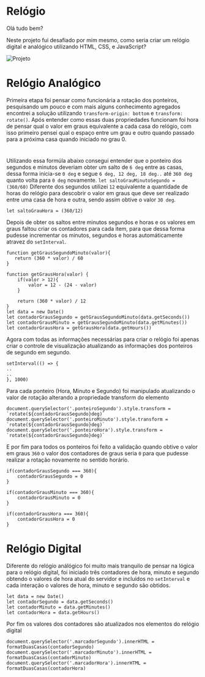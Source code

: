 
# Relógio

Olá tudo bem?

Neste projeto fui desafiado por mim mesmo, como seria criar um relógio digital e analógico
utilizando HTML, CSS, e JavaScript?

![Projeto](https://github.com/RamonSouzaaa/relogiojs/blob/master/projeto.PNG)

# Relógio Analógico

Primeira etapa foi pensar como funcionária a rotação dos ponteiros, pesquisando um pouco e 
com mais alguns conhecimento agregados encontrei
a solução utilizando `transform-origin: bottom` e `transform: rotate()`. Após entender como
essas duas propriedades funcionam foi hora de pensar qual o valor em graus equivalente a cada 
casa do relógio, com isso primeiro pensei qual o espaço entre um grau e outro quando passado para 
a próxima casa quando iniciado no grau 0.

#

Utilizando essa formúla abaixo consegui entender que o ponteiro dos segundos e minutos deveriam obter um salto de `6 deg`
entre as casas, dessa forma inicia-se `0 deg` e segue `6 deg, 12 deg, 18 deg..` até `360 deg` quanto volta para `0 deg` novamente.
`let saltoGrauMinutoSegundo = (360/60)`
Diferente dos segundos utilizei `12` equivalente a quantidade de horas do relógio para descobrir o valor em graus que deve ser realizado entre uma casa de hora e outra, 
sendo assim obtive o valor `30 deg`.
```
let saltoGrauHora = (360/12)
```
Depois de obter os saltos entre minutos segundos e horas e os valores em graus faltou criar os contadores para cada item,
para que dessa forma pudesse incrementar os minutos, segundos e horas automáticamente atravez do `setInterval`.
```
function getGrausSegundoMinuto(valor){
   return (360 * valor) / 60
}

function getGrausHora(valor) {
    if(valor > 12){
        valor = 12 - (24 - valor)
    }

    return (360 * valor) / 12
}
let data = new Date()
let contadorGrausSegundo = getGrausSegundoMinuto(data.getSeconds())
let contadorGrausMinuto = getGrausSegundoMinuto(data.getMinutes())
let contadorGrausHora = getGrausHora(data.getHours())
```
Agora com todas as informações necessárias para criar o relógio foi apenas criar o controle de visualização atualizando as
informações dos ponteiros de segundo em segundo.
```
setInterval(() => {
..
..
}, 1000)
```
Para cada ponteiro (Hora, Minuto e Segundo) foi manipulado atualizando o valor de rotação alterando a propriedade transform do elemento
```
document.querySelector('.ponteiroSegundo').style.transform = `rotate(${contadorGrausSegundo}deg)`
document.querySelector('.ponteiroMinuto').style.transform = `rotate(${contadorGrausSegundo}deg)`
document.querySelector('.ponteiroHora').style.transform = `rotate(${contadorGrausSegundo}deg)`
```
E por fim para todos os ponteiros foi feito a validação quando obtive o valor em graus `360` o valor dos contadores de graus seria `0` para 
que pudesse realizar a rotação novamente no sentido horário.
```
if(contadorGrausSegundo === 360){
    contadorGrausSegundo = 0
}

if(contadorGrausMinuto === 360){
    contadorGrausMinuto = 0
}

if(contadorGrausHora === 360){
    contadorGrausHora = 0
}

```
# Relógio Digital

Diferente do relógio análógico foi muito mais tranquilo de pensar na lógica para o relógio digital, foi iniciado
três contadores de hora, minuto e segundo obtendo o valores de hora atual do servidor e incluídos no `setInterval` 
e cada interação o valores de hora, minuto e segundo são obtidos.
```
let data = new Date()
let contadorSegundo = data.getSeconds()
let contadorMinuto = data.getMinutes()
let contadorHora = data.getHours()
```

Por fim os valores dos contadores são atualizados nos elementos do relógio digital
```
document.querySelector('.marcadorSegundo').innerHTML = formatDuasCasas(contadorSegundo)
document.querySelector('.marcadorMinuto').innerHTML = formatDuasCasas(contadorMinuto)
document.querySelector('.marcadorHora').innerHTML = formatDuasCasas(contadorHora)
```
